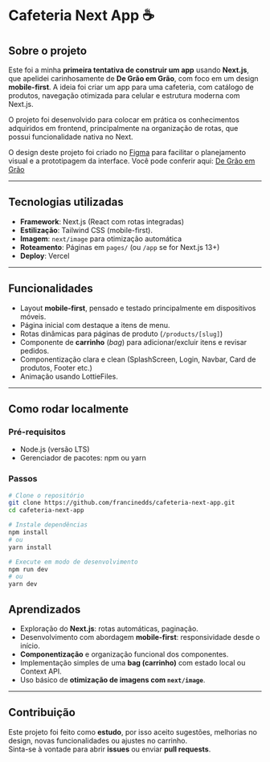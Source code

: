 # Cafeteria Next App ☕️

## Sobre o projeto

Este foi a minha **primeira tentativa de construir um app** usando **Next.js**, que apelidei carinhosamente de **De Grão em Grão**, com foco em um design **mobile-first**. A ideia foi criar um app para uma cafeteria, com catálogo de produtos, navegação otimizada para celular e estrutura moderna com Next.js.

O projeto foi desenvolvido para colocar em prática os conhecimentos adquiridos em frontend, principalmente na organização de rotas, que possui funcionalidade nativa no Next.

O design deste projeto foi criado no [Figma](https://figma.com) para facilitar o planejamento visual e a prototipagem da interface. Você pode conferir aqui:
[De Grão em Grão](https://www.figma.com/design/MtcIuvXV0domcp5Hv303UD/Coffee-App?node-id=0-1&p=f&t=Wrm8mOqSHKuUocoE-0)

---

## Tecnologias utilizadas

- **Framework**: Next.js (React com rotas integradas)
- **Estilização**: Tailwind CSS (mobile-first).
- **Imagem**: `next/image` para otimização automática
- **Roteamento**: Páginas em `pages/` (ou `/app` se for Next.js 13+)
- **Deploy**: Vercel

---

## Funcionalidades

- Layout **mobile-first**, pensado e testado principalmente em dispositivos móveis.
- Página inicial com destaque a itens de menu.
- Rotas dinâmicas para páginas de produto (`/products/[slug]`)
- Componente de **carrinho** (*bag*) para adicionar/excluir itens e revisar pedidos.
- Componentização clara e clean (SplashScreen, Login, Navbar, Card de produtos, Footer etc.)
- Animação usando LottieFiles.

---

## Como rodar localmente

### Pré-requisitos

- Node.js (versão LTS)
- Gerenciador de pacotes: npm ou yarn

### Passos

```bash
# Clone o repositório
git clone https://github.com/francinedds/cafeteria-next-app.git
cd cafeteria-next-app

# Instale dependências
npm install
# ou
yarn install

# Execute em modo de desenvolvimento
npm run dev
# ou
yarn dev
```

## Aprendizados

- Exploração do **Next.js**: rotas automáticas, paginação.
- Desenvolvimento com abordagem **mobile-first**: responsividade desde o início.
- **Componentização** e organização funcional dos componentes.
- Implementação simples de uma **bag (carrinho)** com estado local ou Context API.
- Uso básico de **otimização de imagens com `next/image`**.

---

## Contribuição

Este projeto foi feito como **estudo**, por isso aceito sugestões, melhorias no design, novas funcionalidades ou ajustes no carrinho.  
Sinta-se à vontade para abrir **issues** ou enviar **pull requests**.


